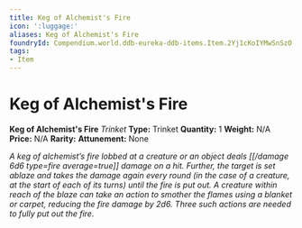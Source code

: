 ```yaml
---
title: Keg of Alchemist's Fire
icon: ':luggage:'
aliases: Keg of Alchemist's Fire
foundryId: Compendium.world.ddb-eureka-ddb-items.Item.2Yj1cKoIYMwSnSzO
tags:
- Item
---
```


# Keg of Alchemist's Fire

**Keg of Alchemist's Fire**
_Trinket_
**Type:** Trinket
**Quantity:** 1
**Weight:** N/A
**Price:** N/A
**Rarity:** 
**Attunement:** None

*A keg of alchemist’s fire lobbed at a creature or an object deals  [[/damage 6d6 type=fire average=true]] damage on a hit. Further, the target is set ablaze and takes the damage again every round (in the case of a creature, at the start of each of its turns) until the fire is put out. A creature within reach of the blaze can take an action to smother the flames using a blanket or carpet, reducing the fire damage by 2d6. Three such actions are needed to fully put out the fire.*